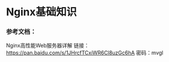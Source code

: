 # Nginx基础知识

### 参考文档：

Nginx高性能Web服务器详解   链接：https://pan.baidu.com/s/1JHrcfTCxiWR6Cl8uzGc6hA 密码：mvgl

